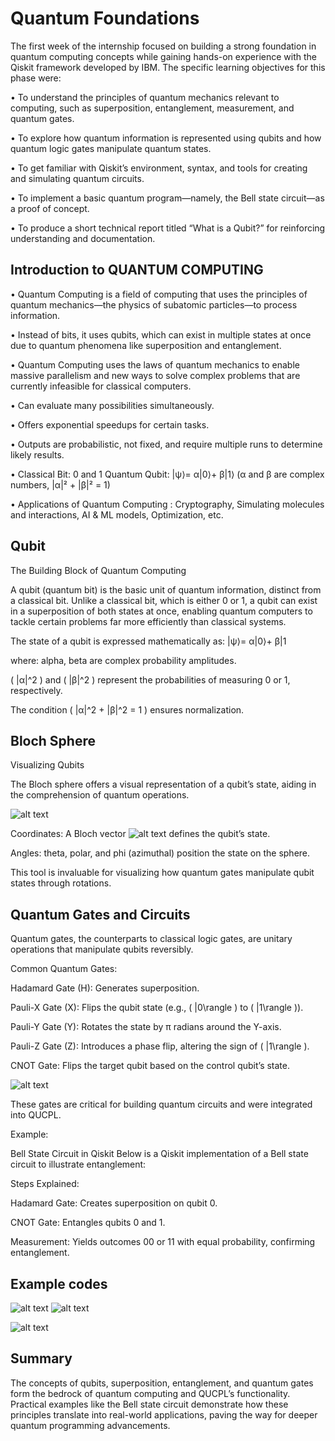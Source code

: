 # Quantum Foundations

The first week of the internship focused on building a strong foundation in quantum computing concepts while gaining hands-on experience with the Qiskit framework developed by IBM. The specific learning objectives for this phase were:

• To understand the principles of quantum mechanics relevant to computing, such as superposition, entanglement, measurement, and quantum gates.

• To explore how quantum information is represented using qubits and how quantum logic gates manipulate quantum states.

• To get familiar with Qiskit’s environment, syntax, and tools for creating and simulating quantum circuits.

• To implement a basic quantum program—namely, the Bell state circuit—as a proof of concept.

• To produce a short technical report titled “What is a Qubit?” for reinforcing understanding and documentation.

## Introduction to QUANTUM COMPUTING

• Quantum Computing is a field of computing that uses the principles of quantum mechanics—the physics of subatomic particles—to process information.

• Instead of bits, it uses qubits, which can exist in multiple states at once due to quantum phenomena like superposition and entanglement.

• Quantum Computing uses the laws of quantum mechanics to enable massive parallelism and new ways to solve complex problems  that are currently infeasible for classical computers.

• Can evaluate many possibilities simultaneously.

• Offers exponential speedups for certain tasks.

• Outputs are probabilistic, not fixed, and require multiple runs to determine likely results.

• Classical Bit: 0 and 1     Quantum Qubit: |ψ⟩= α|0⟩+ β|1⟩ (α and β are complex numbers, |α|² + |β|² = 1)

• Applications of Quantum Computing : Cryptography, Simulating molecules and interactions, AI & ML models, Optimization, etc.

## Qubit

The Building Block of Quantum Computing

A qubit (quantum bit) is the basic unit of quantum information, distinct from a classical bit. Unlike a classical bit, which is either 0 or 1, a qubit can exist in a superposition of both states at once, enabling quantum computers to tackle certain problems far more efficiently than classical systems.

The state of a qubit is expressed mathematically as: |ψ⟩= α|0⟩+ β|1

where:
alpha, beta are complex probability amplitudes.

( |α|^2 ) and ( |β|^2 ) represent the probabilities of measuring 0 or 1, respectively.

The condition ( |α|^2 + |β|^2 = 1 ) ensures normalization.

## Bloch Sphere

Visualizing Qubits

The Bloch sphere offers a visual representation of a qubit’s state, aiding in the comprehension of quantum operations.

![alt text](images/bex.png)

Coordinates: A Bloch vector ![alt text](images/vector.png) defines the qubit’s state.

Angles: theta, polar, and phi (azimuthal) position the state on the sphere.

This tool is invaluable for visualizing how quantum gates manipulate qubit states through rotations.

## Quantum Gates and Circuits

Quantum gates, the counterparts to classical logic gates, are unitary operations that manipulate qubits reversibly.

Common Quantum Gates:

Hadamard Gate (H): Generates superposition.

Pauli-X Gate (X): Flips the qubit state (e.g., ( |0\rangle ) to ( |1\rangle )).

Pauli-Y Gate (Y): Rotates the state by π radians around the Y-axis.

Pauli-Z Gate (Z): Introduces a phase flip, altering the sign of ( |1\rangle ).

CNOT Gate: Flips the target qubit based on the control qubit’s state.

![alt text](images/gates.png)

These gates are critical for building quantum circuits and were integrated into QUCPL.

Example:

Bell State Circuit in Qiskit
Below is a Qiskit implementation of a Bell state circuit to illustrate entanglement:

Steps Explained:

Hadamard Gate: Creates superposition on qubit 0.

CNOT Gate: Entangles qubits 0 and 1.

Measurement: Yields outcomes 00 or 11 with equal probability, confirming entanglement.

## Example codes

![alt text](images/qubit.png)
![alt text](images/qubit_output.png)

![alt text](images/bloch.png)

## Summary

The concepts of qubits, superposition, entanglement, and quantum gates form the bedrock of quantum computing and QUCPL’s functionality. Practical examples like the Bell state circuit demonstrate how these principles translate into real-world applications, paving the way for deeper quantum programming advancements.

